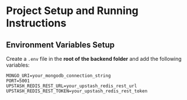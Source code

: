 # Project Setup and Running Instructions

## Environment Variables Setup

Create a `.env` file in the **root of the backend folder** and add the following variables:

```env
MONGO_URI=your_mongodb_connection_string
PORT=5001
UPSTASH_REDIS_REST_URL=your_upstash_redis_rest_url
UPSTASH_REDIS_REST_TOKEN=your_upstash_redis_rest_token
